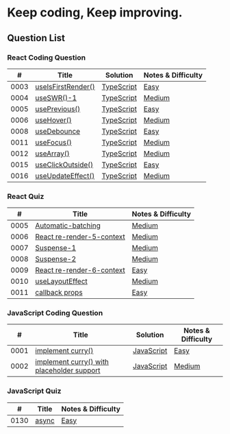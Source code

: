 # Keep coding, Keep improving.

## Question List

### React Coding Question
| #    | Title |  Solution | Notes & Difficulty |
| ---- | ----- | ----------------- | ----------------------- |
| 0003 | [useIsFirstRender()](https://bigfrontend.dev/react-coding-question/useIsFirstRender) | [TypeScript](./app/interview-coding-questions/BFE.dev/react-coding-question/0003-useIsFirstRender/useIsFirstRender.ts) | [Easy](./app/interview-coding-questions/BFE.dev/react-coding-question/0003-useIsFirstRender/README.md) | 
| 0004 | [useSWR()-1](https://bigfrontend.dev/react-coding-question/useSWR-1) | [TypeScript](./app/interview-coding-questions/BFE.dev/react-coding-question/0004-useSWR-I/useSWR.ts) | [Medium](./app/interview-coding-questions/BFE.dev/react-coding-question/0004-useSWR-I/README.md) | 
| 0005 | [usePrevious()](https://bigfrontend.dev/react-coding-question/usePrevious) | [TypeScript](./app/interview-coding-questions/BFE.dev/react-coding-question/0005-usePrevious/usePrevious.ts) | [Easy](./app/interview-coding-questions/BFE.dev/react-coding-question/0005-usePrevious/README.md) | 
| 0006 | [useHover()](https://bigfrontend.dev/react-coding-question/useHover) | [TypeScript](./app/interview-coding-questions/BFE.dev/react-coding-question/0006-useHover/useHover.ts) | [Medium](./app/interview-coding-questions/BFE.dev/react-coding-question/0006-useHover/README.md) |
| 0008 | [useDebounce](https://bigfrontend.dev/react-coding-question/useDebounce) | [TypeScript](./app/interview-coding-questions/BFE.dev/react-coding-question/0008-useDebounce/useDebounce.ts) | [Easy](./app/interview-coding-questions/BFE.dev/react-coding-question/0008-useDebounce/README.md) |  
| 0011 | [useFocus()](https://bigfrontend.dev/react-coding-question/useFocus) | [TypeScript](./app/interview-coding-questions/BFE.dev/react-coding-question/0011-useFocus/useFocus.ts) | [Medium](./app/interview-coding-questions/BFE.dev/react-coding-question/0011-useFocus/README.md) | 
| 0012 | [useArray()](https://bigfrontend.dev/react-coding-question/useArray) | [TypeScript](./app/interview-coding-questions/BFE.dev/react-coding-question/0012-useArray/useArray.ts) | [Medium](./app/interview-coding-questions/BFE.dev/react-coding-question/0012-useArray/README.md) | 
| 0015 | [useClickOutside()](https://bigfrontend.dev/react-coding-question/useclickoutside) | [TypeScript](./app/interview-coding-questions/BFE.dev/react-coding-question/0015-useClickOutside/useClickOutside.ts) | [Easy](./app/interview-coding-questions/BFE.dev/react-coding-question/0015-useClickOutside/README.md) | 
| 0016 | [useUpdateEffect()](https://bigfrontend.dev/react-coding-question/useUpdateEffect) | [TypeScript](./app/interview-coding-questions/BFE.dev/react-coding-question/0016-useUpdateEffect/useUpdateEffect.ts) | [Medium](./app/interview-coding-questions/BFE.dev/react-coding-question/0016-useUpdateEffect/README.md) | 

### React Quiz
| #    | Title | Notes & Difficulty |
| ---- | ----- | --------------------- |
| 0005 | [Automatic-batching](https://bigfrontend.dev/react-quiz/Automatic-batching) | [Medium](./app/interview-coding-questions/BFE.dev/react-quiz/0005-batching/README.md) | 
| 0006 | [React re-render-5-context](https://bigfrontend.dev/react-quiz/React-re-render-5) | [Medium](./app/interview-coding-questions/BFE.dev/react-quiz/0006-react-re-render-5-context/README.md) | 
| 0007 | [Suspense-1](https://bigfrontend.dev/react-quiz/Suspense-1) | [Medium](./app/interview-coding-questions/BFE.dev/react-quiz/0006-react-re-render-5-context/README.md) | 
| 0008 | [Suspense-2](https://bigfrontend.dev/react-quiz/Suspense-2) | [Medium](./app/interview-coding-questions/BFE.dev/react-quiz/0008-suspense-2/README.md) | 
| 0009 | [React re-render-6-context](https://bigfrontend.dev/react-quiz/react-rerender-6-context) | [Easy](./app/interview-coding-questions/BFE.dev/react-quiz/0009-react-re-render-6-context/README.md) | 
| 0010 | [useLayoutEffect](https://bigfrontend.dev/react-quiz/useLayoutEffect) | [Medium](./app/interview-coding-questions/BFE.dev/react-quiz/0010-useLayoutEffect/README.md) | 
| 0011 | [callback props](https://bigfrontend.dev/react-quiz/callback-props) | [Easy](./app/interview-coding-questions/BFE.dev/react-quiz/0011-callback-props/README.md) | 


### JavaScript Coding Question
| #    | Title |  Solution | Notes & Difficulty |
| ---- | ----- | --------- | ------------------ |
| 0001 | [implement curry()](https://bigfrontend.dev/problem/implement-curry) | [JavaScript](./app/interview-coding-questions/BFE.dev/javascript-coding-question/0001-implement-curry/curry.js) | [Easy](./app/interview-coding-questions/BFE.dev/javascript-coding-question/0001-implement-curry/README.md) | 
| 0002 | [implement curry() with placeholder support](https://bigfrontend.dev/problem/implement-curry-with-placeholder) | [JavaScript](./app/interview-coding-questions/BFE.dev/javascript-coding-question/0002-implement-curry-with-placehoder-support/curry.js) | [Medium](./app/interview-coding-questions/BFE.dev/javascript-coding-question/0002-implement-curry-with-placehoder-support/README.md) | 

### JavaScript Quiz
| #    | Title | Notes & Difficulty |
| ---- | ----- | ----------------------- |
| 0130 | [async](https://bigfrontend.dev/quiz/async) | [Easy](./app/interview-coding-questions/BFE.dev/javascript-quiz/0130-async/README.md) | 

